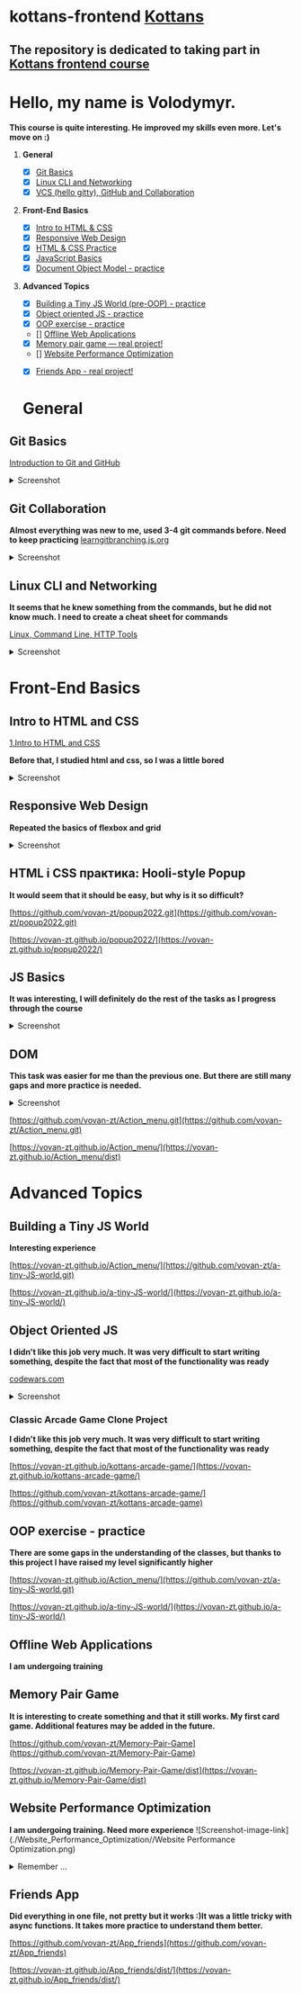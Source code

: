 # kottans-frontend   [Kottans](https://kottans.org/)

## The repository is dedicated to taking part in [Kottans frontend course](https://github.com/kottans/frontend)
# Hello, my name is Volodymyr.

**This course is quite interesting. He improved my skills even more. Let's move on :)**

 1. **General**
    - [x] [Git Basics](#0-git-basics)
    - [x] [Linux CLI and Networking](#1-linux-cli-and-networking)
    - [x] [VCS (hello gitty), GitHub and Collaboration](#2-vcs-hello-gitty-github-and-collaboration)
  
 2. **Front-End Basics**

    - [x] [Intro to HTML & CSS](#3-intro-to-html-and-css)
    - [x] [Responsive Web Design](#5-responsive-web-design)
    - [x] [HTML & CSS Practice](#6-html-css-practice)
    - [x] [JavaScript Basics](#7-javascript-basics)
    - [x] [Document Object Model - practice](#8-document-object-model-practice)
  
 3. **Advanced Topics**

    - [x] [Building a Tiny JS World (pre-OOP) - practice](#9-building-a-tiny-js-world-pre-oop-practice)
    - [x] [Object oriented JS - practice](#10-object-oriented-js-practice)
    - [x] [OOP exercise - practice](#11-oop-exercise-practice)
    - [] [Offline Web Applications](#12-offline-web-applications)
    - [x] [Memory pair game — real project!](#13-memory-pair-game-real-project)
    - [] [Website Performance Optimization](#14-website-performance-optimization)
    - [x] [Friends App - real project!](#15-friends-app-real-project)


    # General
## Git Basics
[Introduction to Git and GitHub](https://learn.udacity.com/courses/ud123)

  <details><summary>Screenshot</summary>
  <p>

  ![Screenshot-image-link](./img/1.png)

  </p>
  </details>

## Git Collaboration

**Almost everything was new to me, used 3-4 git commands before. Need to keep practicing**
[learngitbranching.js.org](https://learngitbranching.js.org/)  

 <details><summary>Screenshot</summary>
  <p>

  ![Screenshot-image-link](./img/2.png)
  ![Screenshot-image-link](./img/3.png)

  </p>
  </details>

## Linux CLI and Networking

**It seems that he knew something from the commands, but he did not know much. I need to create a cheat sheet for commands**

[Linux, Command Line, HTTP Tools](https://linuxsurvival.com/linux-tutorial-end-of-module-4/)  

<details><summary>Screenshot</summary>
  <p>

  ![Screenshot-image-link](./img/linux.png)

  </p>

</details>
 
# Front-End Basics

## Intro to HTML and CSS

[1.Intro to HTML and CSS](https://www.codecademy.com/)

**Before that, I studied html and css, so I was a little bored**

<details><summary>Screenshot</summary>
  <p>

  ![Screenshot-image-link](./img/html+css.png)

  </p>
</details>

## Responsive Web Design

**Repeated the basics of flexbox and grid**

<details><summary>Screenshot</summary>
  <p>

  ![Screenshot-image-link](./img//flexbox.png)
  ![Screenshot-image-link](./img/grid.png)
  ![Screenshot-image-link](./img/webdesign.png)
  </p>
</details>

## HTML і CSS практика: Hooli-style Popup

**It would seem that it should be easy, but why is it so difficult?**

[https://github.com/vovan-zt/popup2022.git](https://github.com/vovan-zt/popup2022.git)  

[https://vovan-zt.github.io/popup2022/](https://vovan-zt.github.io/popup2022/)

## JS Basics

**It was interesting, I will definitely do the rest of the tasks as I progress through the course**

<details><summary>Screenshot</summary>
  <p>

  ![Screenshot-image-link](./img//js-basic1.png)
  ![Screenshot-image-link](./img/js-basic2.png)
  ![Screenshot-image-link](./img/js-basic3.png)

  </p>
</details>

## DOM

**This task was easier for me than the previous one. But there are still many gaps and more practice is needed.**

<details><summary>Screenshot</summary>
  <p>

  ![Screenshot-image-link](./img//js-basic4.png)

  </p>
</details>


[https://github.com/vovan-zt/Action_menu.git](https://github.com/vovan-zt/Action_menu.git)    

[https://vovan-zt.github.io/Action_menu/](https://vovan-zt.github.io/Action_menu/dist)  
# Advanced Topics
## Building a Tiny JS World

**Interesting experience**

[https://vovan-zt.github.io/Action_menu/](https://github.com/vovan-zt/a-tiny-JS-world.git)  

[https://vovan-zt.github.io/a-tiny-JS-world/](https://vovan-zt.github.io/a-tiny-JS-world/) 

## Object Oriented JS

**I didn't like this job very much. It was very difficult to start writing something, despite the fact that most of the functionality was ready**

[codewars.com](https://www.codewars.com/users/VoVaN-zt/badges/large) 


<details><summary>Screenshot</summary>
  <p>

  ![Screenshot-image-link](./img//codewars.png)

  </p>
</details>

### Classic Arcade Game Clone Project
**I didn't like this job very much. It was very difficult to start writing something, despite the fact that most of the functionality was ready**

[https://vovan-zt.github.io/kottans-arcade-game/](https://vovan-zt.github.io/kottans-arcade-game/)  

[https://github.com/vovan-zt/kottans-arcade-game/](https://github.com/vovan-zt/kottans-arcade-game) 
## OOP exercise - practice
**There are some gaps in the understanding of the classes, but thanks to this project I have raised my level significantly higher**

[https://vovan-zt.github.io/Action_menu/](https://github.com/vovan-zt/a-tiny-JS-world.git)  

[https://vovan-zt.github.io/a-tiny-JS-world/](https://vovan-zt.github.io/a-tiny-JS-world/) 

## Offline Web Applications
**I am undergoing training**
## Memory Pair Game

  **It is interesting to create something and that it still works. My first card game. Additional features may be added in the future.**

[https://github.com/vovan-zt/Memory-Pair-Game](https://github.com/vovan-zt/Memory-Pair-Game)  

[https://vovan-zt.github.io/Memory-Pair-Game/dist](https://vovan-zt.github.io/Memory-Pair-Game/dist) 


## Website Performance Optimization
**I am undergoing training. Need more experience**
 ![Screenshot-image-link](./Website_Performance_Optimization//Website Performance Optimization.png)

<details>
<summary>Remember ...</summary>
Скорость хостинга имеет важное значение. Вы можете иметь самый оптимизированный код на планете, но если вы хостинг с второй курс поставщика, который имеет значительное время задержки и медленное время, чтобы первый шаг (TTFB), ваши усилия по оптимизации будет в основном бесполезно. Вы запустите тесты производительности на основе метрик, чтобы определить самый быстрый веб-хостинг. Мониторинг производительности может быть настроен после этого, чтобы гарантировать, что ваша хостинговая компания работает в ногу со скоростью.
 

Ограничьте количество запросов, требуемых страницей. Каждый раз, когда пользователь отправляет запрос из браузера на сервер, он теряет драгоценные миллисекунды. Консолидирование элементов в отдельные файлы, такие как один файл СПРАЙТ CSS вместо десятков файлов изображений, вы ограничиваете количество запросов, которые сделает браузер
 

Создание файла СПРАЙТ CSS. Вместо загрузки десятков изображений для каждой страницы на вашем сайте, CSS спрайт файл должен требовать только одной загрузки. Это исключило бы необходимость иметь много более малых изображений для вещей как меню, округлые границы и изображения предпосылки. Суть файла СПРАЙТ CSS заключается в том, что вы складываете все изображения с вашего сайта в единый файл PNG и создаете ссылки на каждое местоположение изображения в CSS. Теперь, когда вам нужно отобразить изображение, вы просто называете класс CSS в теге div.
 

Используйте CSS, когда это возможно. Избавьтесь от стилей, изображений и другого контента, ехаемого на нескольких страницах вашего сайта.
 

Консолидируете листы стилей, чтобы был только один запрос CSS. Как только вы загружаете лист стиля, он устраняет будущие запросы на все элементы, связанные со стилем.
Одним из возможных исключений из правила одного листа стиля на сайте является оптимизация времени для взаимодействия или содержание «выше раза». Содержимое, которое появляется в верхней части страницы, что позволяет пользователю начать взаимодействие с сайтом должны быть приоритетными, когда вы обеспокоены тем, что пользователи будут отказов, если страница занимает слишком много времени для загрузки. В этом случае можно загрузить один файл CSS, чтобы правильно отобразить содержимое складок, а затем загрузить второй файл CSS, чтобы оптимизировать все остальное на странице.
 

Используйте сети доставки контента (CDNs). CDNs положить содержание веб-сайта, особенно большие изображения, видео и медиа-файлы как можно ближе к конечному пользователю, как это возможно. Вместо того, чтобы все пользователи называют элементы с вашего веб-сервера, они теперь скачать эти элементы с сервера CDN, который размещается всего в нескольких хопов в центре обработки данных вблизи их географического местоположения.
До тех пор, пока вы не пользователь более чем на пару доменов, разделение элементов между несколькими доменами (например, ваш базовый домен и CDN) будет максимизировать одновременные параллельные загрузки в браузере. В этот момент стоимость DNS поиск начинает рассчитывать против вас.
 

Свести к минимуму количество DNS-поисков, требуемых вашим сайтом. Каждый элемент, размещенный на уникальном домене, может потребовать дополнительного осмотра, который может добавить секунд к времени загрузки. Даже запросы на смежные домены (такие как www.example.com и css.example.com) по-прежнему требуют дополнительного запроса. Если это звучит нелогичным после того, как мы просто рекомендовали использовать CDNs, это потому, что не должно быть счастливой среде. Просто попробуйте ограничить количество дополнительных доменов, на которые ссылаются. Экстремальные оптимизаторы доходят до устранения всех кнопок социальных сетей, потому что они призывают к каждому домену.
 

Убедитесь, что ваш сервер позволяет кэширование браузера на основе возраста файла, истечения срока действия и Etag. Это означает, что любой контент, недавно загруженный браузером с сервера, например логотип компании, не будет загружаться снова до тех пор, пока он все еще действителен. Также убедитесь, что каждый элемент имеет надлежащий TTL, или возраст файла, чтобы воспользоваться кэшированием браузера.
 

Переместите JavaScript в нижнюю часть страницы. Это гарантирует загрузку содержимого перед ожиданием загрузки больших файлов JavaScript.
 

Если у вас есть возможность, консолидируете или устраните как можно больше плагинов JavaScript. Хотя это здорово для сбора данных о том, как ваши посетители используют ваш сайт, вы не хотите, чтобы сценарий сбора этих данных, чтобы замедлить ваш сайт и негативно повлиять на пользовательский опыт. Если вы собираетесь добавить новый плагин на веб-сайт, убедитесь, что вы не дублируете функциональность существующего плагина, и если вы, удалите старый плагин.
 

Используйте сжатие на вашем сайте. Использование gzip может значительно уменьшить общий размер файлов, которые вы отправляете с сервера в браузер. Сжатие часто обеспечивает более чем 70-процентное снижение пропускной способности использования.
 

Оптимизируйте размеры файлов, отправив только самый маленький размер изображения, требуемый страницей. Отредактировать изображение, чтобы быть точный размер пикселей, необходимых на странице. При выборе формата файла для изображений используйте PNG или JPEG, а не TIFFs и BMPs. Используйте инструмент сжатия изображений, такой как TinyPNG. Это отличный инструмент, чтобы уменьшить размер файла изображений, прежде чем положить их на вашем сайте. Также избегайте пустых тегов источника на изображениях. Пустой тег заставляет браузер отправлять дополнительный запрос на сервер.
 

Умитифицировать код. После завершения работы страницы запустите код-минификатор. Версия Google(https://developers.google.com/speed/docs/insights/MinifyResources),удаляет все ненужные код, такие как пустые пространства, пустые строки и т.д., экономя KBs размера файла.
 

Оптимизируйте базу данных. Если ваш сайт использует базу данных для размещения динамического содержимого, вы хотите убедиться, что база данных правильно проиндексированы. После индексации базы данных минимизировать количество вызовов, сделанных в базу данных. Например, если ваш сайт захватывает результаты из базы данных для отображения продуктов списка, повторно используйте результаты запроса, а не отправляете дополнительный запрос при бурении в подмножество результатов.
 

Мониторинг вашего сайта ежедневно для сломанных запросов. Если ваш сайт содержит код, который указывает на элемент, который больше не существует, ни на вашем сервере или от третьей стороны, то вы напрасно тратить время на отправку и ожидание 404 ошибок.
 

Бонусный совет! Регулярно тестируем свой сайт на совместимость в различных браузерах, включая различные мобильные платформы. Мобильные посетители начинают доминировать на рынке браузеров. Сосредоточьтесь на тестировании вашего сайта на мобильном телефоне перед рабочим столом.
</details>

## Friends App

  **Did everything in one file, not pretty but it works :)It was a little tricky with async functions. It takes more practice to understand them better.**

[https://github.com/vovan-zt/App_friends](https://github.com/vovan-zt/App_friends)  

[https://vovan-zt.github.io/App_friends/dist/](https://vovan-zt.github.io/App_friends/dist/) 

